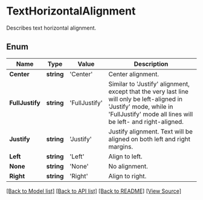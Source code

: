﻿# TextHorizontalAlignment
Describes text horizontal alignment.

## Enum
Name | Type | Value | Description
------------ | ------------- | ------------- | -------------
**Center** | **string** | 'Center' | Center alignment.
**FullJustify** | **string** | 'FullJustify' | Similar to 'Justify' alignment, except that the very last line will only be left-aligned in 'Justify' mode, while in 'FullJustify' mode all lines will be left- and right-aligned.
**Justify** | **string** | 'Justify' | Justify alignment. Text will be aligned on both left and right margins.
**Left** | **string** | 'Left' | Align to left.
**None** | **string** | 'None' | No alignment.
**Right** | **string** | 'Right' | Align to right.

[[Back to Model list]](../README.md#documentation-for-models) [[Back to API list]](../README.md#documentation-for-api-endpoints) [[Back to README]](../README.md) [[View Source]](../src/models/textHorizontalAlignment.ts)

